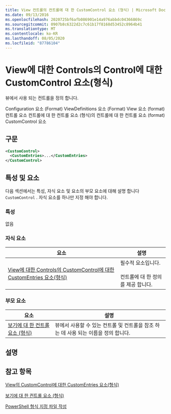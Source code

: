 ```yaml
---
title: View 컨트롤의 컨트롤에 대 한 CustomControl 요소 (형식) | Microsoft Docs
ms.date: 09/13/2016
ms.openlocfilehash: 2020725bf6afb086901e14a976abbdc04366869c
ms.sourcegitcommit: 0907b8c6322d2c7c61b17f8168d53452c8964b41
ms.translationtype: MT
ms.contentlocale: ko-KR
ms.lasthandoff: 08/05/2020
ms.locfileid: "87786104"
---
```

# <a name="customcontrol-element-for-control-for-controls-for-view-format"></a>View에 대한 Controls의 Control에 대한 CustomControl 요소(형식)

뷰에서 사용 되는 컨트롤을 정의 합니다.

Configuration 요소 (Format) ViewDefinitions 요소 (Format) View 요소 (format) 컨트롤 요소 컨트롤에 대 한 컨트롤 요소 (형식)의 컨트롤에 대 한 컨트롤 요소 (format) CustomControl 요소

## <a name="syntax"></a>구문

```xml
<CustomControl>
  <CustomEntries>...</CustomEntries>
</CustomControl>
```

## <a name="attributes-and-elements"></a>특성 및 요소

다음 섹션에서는 특성, 자식 요소 및 요소의 부모 요소에 대해 설명 합니다 `CustomControl` . 자식 요소를 하나만 지정 해야 합니다.

### <a name="attributes"></a>특성

없음

### <a name="child-elements"></a>자식 요소

|요소|설명|
|-------------|-----------------|
|[View에 대한 Controls의 CustomControl에 대한 CustomEntries 요소(형식)](./customentries-element-for-customcontrol-for-controls-for-view-format.md)|필수적 요소입니다.<br /><br /> 컨트롤에 대 한 정의를 제공 합니다.|

### <a name="parent-elements"></a>부모 요소

|요소|설명|
|-------------|-----------------|
|[보기에 대 한 컨트롤 요소 (형식)](./control-element-for-controls-for-view-format.md)|뷰에서 사용할 수 있는 컨트롤 및 컨트롤을 참조 하는 데 사용 되는 이름을 정의 합니다.|

## <a name="remarks"></a>설명

## <a name="see-also"></a>참고 항목

[View의 CustomControl에 대한 CustomEntries 요소(형식)](./customentries-element-for-customcontrol-for-controls-for-configuration-format.md)

[보기에 대 한 컨트롤 요소 (형식)](./control-element-for-controls-for-view-format.md)

[PowerShell 형식 지정 파일 작성](./writing-a-powershell-formatting-file.md)

